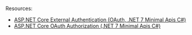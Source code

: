 Resources:

- [ASP.NET Core External Authentication (OAuth, .NET 7 Minimal Apis C#)](https://www.youtube.com/watch?v=PUXpfr1LzPE&list=PLOeFnOV9YBa4yaz-uIi5T4ZW3QQGHJQXi&index=17)
- [ASP.NET Core OAuth Authorization (.NET 7 Minimal Apis C#)](https://www.youtube.com/watch?v=0uSwPdYOm9k&list=PLOeFnOV9YBa4yaz-uIi5T4ZW3QQGHJQXi&index=18)
